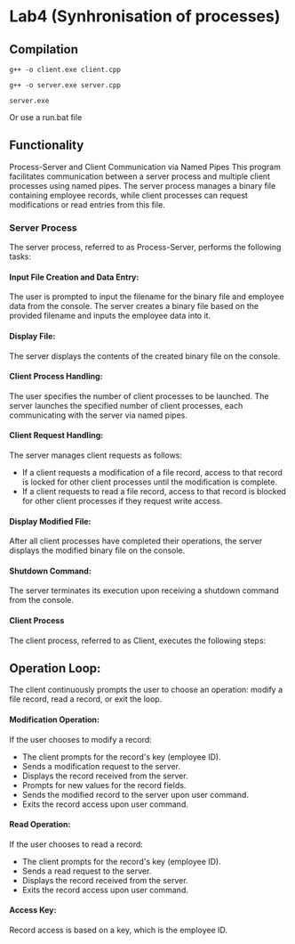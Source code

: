 # Lab4 (Synhronisation of processes)
## Compilation
~~~
g++ -o client.exe client.cpp
~~~
~~~
g++ -o server.exe server.cpp
~~~
~~~
server.exe
~~~

Or use a run.bat file

## Functionality
Process-Server and Client Communication via Named Pipes
This program facilitates communication between a server process and multiple client processes using named pipes. The server process manages a binary file containing employee records, while client processes can request modifications or read entries from this file.

### Server Process
The server process, referred to as Process-Server, performs the following tasks:

#### Input File Creation and Data Entry:
The user is prompted to input the filename for the binary file and employee data from the console.
The server creates a binary file based on the provided filename and inputs the employee data into it.
#### Display File:
The server displays the contents of the created binary file on the console.
#### Client Process Handling:
The user specifies the number of client processes to be launched.
The server launches the specified number of client processes, each communicating with the server via named pipes.
#### Client Request Handling:
The server manages client requests as follows:
- If a client requests a modification of a file record, access to that record is locked for other client processes until the modification is complete.
- If a client requests to read a file record, access to that record is blocked for other client processes if they request write access.
#### Display Modified File:
After all client processes have completed their operations, the server displays the modified binary file on the console.
#### Shutdown Command:
The server terminates its execution upon receiving a shutdown command from the console.
#### Client Process
The client process, referred to as Client, executes the following steps:

## Operation Loop:
The client continuously prompts the user to choose an operation: modify a file record, read a record, or exit the loop.
#### Modification Operation:
If the user chooses to modify a record:
- The client prompts for the record's key (employee ID).
- Sends a modification request to the server.
- Displays the record received from the server.
- Prompts for new values for the record fields.
- Sends the modified record to the server upon user command.
- Exits the record access upon user command.
#### Read Operation:
If the user chooses to read a record:
- The client prompts for the record's key (employee ID).
- Sends a read request to the server.
- Displays the record received from the server.
- Exits the record access upon user command.
#### Access Key:
Record access is based on a key, which is the employee ID.
